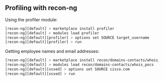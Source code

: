 ## Profiling with recon-ng

Using the profiler module:

```bash
[recon-ng][default] > marketplace install profiler
[recon-ng][default] > modules load profiler
[recon-ng][default][profiler] > options set SOURCE target_username
[recon-ng][default][profiler] > run
```

Getting employee names and email addresses:

```bash
[recon-ng][default] > marketplace install recon/domains-contacts/whois_pocs
[recon-ng][default] > modules load recon/domains-contacts/whois_pocs
[recon-ng][default][xssed] > options set SOURCE cisco.com
[recon-ng][default][xssed] > run
```